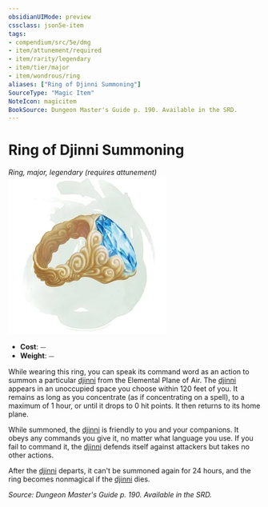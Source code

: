 ```yaml
---
obsidianUIMode: preview
cssclass: json5e-item
tags:
- compendium/src/5e/dmg
- item/attunement/required
- item/rarity/legendary
- item/tier/major
- item/wondrous/ring
aliases: ["Ring of Djinni Summoning"]
SourceType: "Magic Item"
NoteIcon: magicitem
BookSource: Dungeon Master's Guide p. 190. Available in the SRD.
---
```

# Ring of Djinni Summoning
*Ring, major, legendary (requires attunement)*  
![](https://raw.githubusercontent.com/5etools-mirror-2/5etools-img/main/items/DMG/Ring%20of%20Djinni%20Summoning.webp#right)  

- **Cost**: ⏤
- **Weight**: ⏤

While wearing this ring, you can speak its command word as an action to summon a particular [djinni](/2-Mechanics/CLI/bestiary/elemental/djinni.md) from the Elemental Plane of Air. The [djinni](/2-Mechanics/CLI/bestiary/elemental/djinni.md) appears in an unoccupied space you choose within 120 feet of you. It remains as long as you concentrate (as if concentrating on a spell), to a maximum of 1 hour, or until it drops to 0 hit points. It then returns to its home plane.

While summoned, the [djinni](/2-Mechanics/CLI/bestiary/elemental/djinni.md) is friendly to you and your companions. It obeys any commands you give it, no matter what language you use. If you fail to command it, the [djinni](/2-Mechanics/CLI/bestiary/elemental/djinni.md) defends itself against attackers but takes no other actions.

After the [djinni](/2-Mechanics/CLI/bestiary/elemental/djinni.md) departs, it can't be summoned again for 24 hours, and the ring becomes nonmagical if the [djinni](/2-Mechanics/CLI/bestiary/elemental/djinni.md) dies.

*Source: Dungeon Master's Guide p. 190. Available in the SRD.*